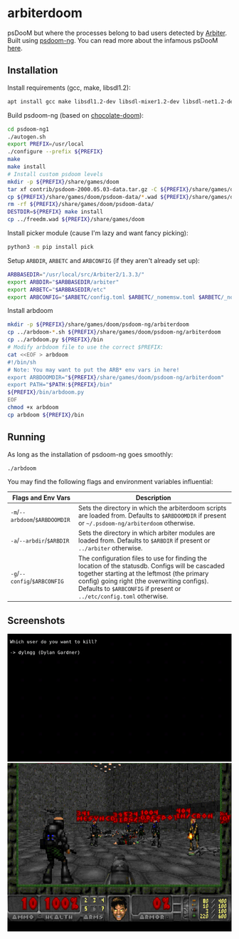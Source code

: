 # arbiterdoom
psDooM but where the processes belong to bad users detected by [Arbiter](https://gitlab.chpc.utah.edu/arbiter2/arbiter2). Built using [psdoom-ng](https://github.com/orsonteodoro/psdoom-ng). You can read more about the infamous psDooM [here](http://psdoom.sourceforge.net/).

## Installation

Install requirements (gcc, make, libsdl1.2):

```bash
apt install gcc make libsdl1.2-dev libsdl-mixer1.2-dev libsdl-net1.2-dev
```

Build psdoom-ng (based on [chocolate-doom](https://www.chocolate-doom.org/wiki/index.php/Building_Chocolate_Doom_on_Linux)):

```bash
cd psdoom-ng1
./autogen.sh
export PREFIX=/usr/local
./configure --prefix ${PREFIX}
make
make install
# Install custom psdoom levels
mkdir -p ${PREFIX}/share/games/doom
tar xf contrib/psdoom-2000.05.03-data.tar.gz -C ${PREFIX}/share/games/doom
cp ${PREFIX}/share/games/doom/psdoom-data/*.wad ${PREFIX}/share/games/doom
rm -rf ${PREFIX}/share/games/doom/psdoom-data/
DESTDIR=${PREFIX} make install
cp ../freedm.wad ${PREFIX}/share/games/doom
```

Install picker module (cause I'm lazy and want fancy picking):

```bash
python3 -m pip install pick
```

Setup `ARBDIR`, `ARBETC` and `ARBCONFIG` (if they aren't already set up):

```bash
ARBBASEDIR="/usr/local/src/Arbiter2/1.3.3/"
export ARBDIR="$ARBBASEDIR/arbiter"
export ARBETC="$ARBBASEDIR/etc"
export ARBCONFIG="$ARBETC/config.toml $ARBETC/_nomemsw.toml $ARBETC/_noperms.toml"
```

Install arbdoom

```bash
mkdir -p ${PREFIX}/share/games/doom/psdoom-ng/arbiterdoom
cp ../arbdoom-*.sh ${PREFIX}/share/games/doom/psdoom-ng/arbiterdoom
cp ../arbdoom.py ${PREFIX}/bin
# Modify arbdoom file to use the correct $PREFIX:
cat <<EOF > arbdoom
#!/bin/sh
# Note: You may want to put the ARB* env vars in here!
export ARBDOOMDIR="${PREFIX}/share/games/doom/psdoom-ng/arbiterdoom"
export PATH="$PATH:${PREFIX}/bin"
${PREFIX}/bin/arbdoom.py
EOF
chmod +x arbdoom
cp arbdoom ${PREFIX}/bin
```

## Running

As long as the installation of psdoom-ng goes smoothly:

```bash
./arbdoom
```

You may find the following flags and environment variables influential:

| Flags and Env Vars | Description |
| --- | --- |
| `-m`/`--arbdoom`/`$ARBDOOMDIR` | Sets the directory in which the arbiterdoom scripts are loaded from. Defaults to `$ARBDOOMDIR` if present or `~/.psdoom-ng/arbiterdoom` otherwise. |
| `-a`/`--arbdir`/`$ARBDIR` | Sets the directory in which arbiter modules are loaded from. Defaults to `$ARBDIR` if present or `../arbiter` otherwise. |
| `-g`/`--config`/`$ARBCONFIG` | The configuration files to use for finding the location of the statusdb. Configs will be cascaded together starting at the leftmost (the primary config) going right (the overwriting configs). Defaults to `$ARBCONFIG` if present or `../etc/config.toml` otherwise. |

## Screenshots

![Arbiter DooM Picker Screen](arbiterdoom-picker.png)
![Arbiter DooM Game](arbiterdoom.png)
